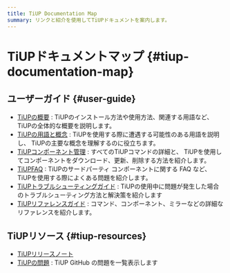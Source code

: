 ```yaml
---
title: TiUP Documentation Map
summary: リンクと紹介を使用してTiUPドキュメントを案内します。
---
```


# TiUPドキュメントマップ {#tiup-documentation-map}

## ユーザーガイド {#user-guide}

-   [TiUPの概要](/tiup/tiup-overview.md) : TiUPのインストール方法や使用方法、関連する用語など、 TiUPの全体的な概要を説明します。
-   [TiUPの用語と概念](/tiup/tiup-terminology-and-concepts.md) : TiUPを使用する際に遭遇する可能性のある用語を説明し、 TiUPの主要な概念を理解するのに役立ちます。
-   [TiUPコンポーネント管理](/tiup/tiup-component-management.md) : すべてのTiUPコマンドの詳細と、 TiUPを使用してコンポーネントをダウンロード、更新、削除する方法を紹介します。
-   [TiUPFAQ](/tiup/tiup-faq.md) : TiUPのサードパーティ コンポーネントに関する FAQ など、 TiUPを使用する際によくある問題を紹介します。
-   [TiUPトラブルシューティングガイド](/tiup/tiup-troubleshooting-guide.md) : TiUPの使用中に問題が発生した場合のトラブルシューティング方法と解決策を紹介します
-   [TiUPリファレンスガイド](/tiup/tiup-reference.md) : コマンド、コンポーネント、ミラーなどの詳細なリファレンスを紹介します。

## TiUPリソース {#tiup-resources}

-   [TiUPリリースノート](https://github.com/pingcap/tiup/releases)
-   [TiUPの問題](https://github.com/pingcap/tiup/issues) : TiUP GitHub の問題を一覧表示します
